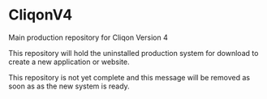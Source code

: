 # CliqonV4
Main production repository for Cliqon Version 4

This repository will hold the uninstalled production system for download to create a new application or website.

This repository is not yet complete and this message will be removed as soon as as the new system is ready.

